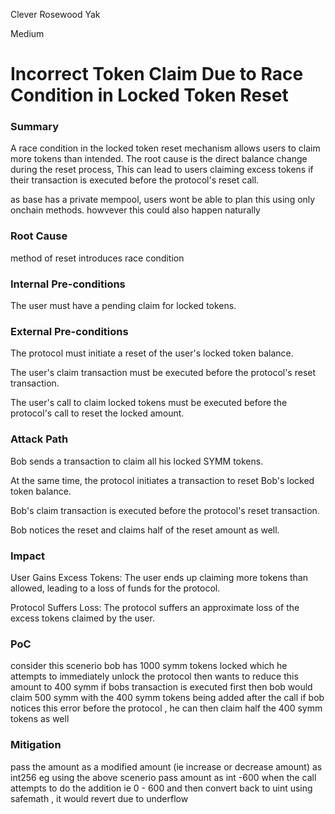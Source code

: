 Clever Rosewood Yak

Medium

# Incorrect Token Claim Due to Race Condition in Locked Token Reset

### Summary

A race condition in the locked token reset mechanism allows users to claim more tokens than intended. The root cause is the direct balance change during the reset process,  This can lead to users claiming excess tokens if their transaction is executed before the protocol's reset call.

as base has a private mempool, users wont be able to plan this using only onchain methods. howvever this could also happen naturally 

### Root Cause

method of reset introduces race condition 

### Internal Pre-conditions

 The user must have a pending claim for locked tokens.


### External Pre-conditions

The protocol must initiate a reset of the user's locked token balance.

The user's claim transaction must be executed before the protocol's reset transaction.

The user's call to claim locked tokens must be executed before the protocol's call to reset the locked amount.

### Attack Path

Bob sends a transaction to claim all his locked SYMM tokens.

At the same time, the protocol initiates a transaction to reset Bob's locked token balance.

Bob's claim transaction is executed before the protocol's reset transaction.

Bob notices the reset and claims half of the reset amount as well.

### Impact

User Gains Excess Tokens: The user ends up claiming more tokens than allowed, leading to a loss of funds for the protocol.

Protocol Suffers Loss: The protocol suffers an approximate loss of the excess tokens claimed by the user.

### PoC

consider this scenerio 
bob has 1000 symm tokens locked which he attempts to immediately unlock 
the protocol then wants to reduce this amount to 400 symm 
if bobs transaction is executed first then bob would claim 500 symm with the 400 symm tokens being added after the call 
if bob notices this error before the protocol , he can then claim half the 400 symm tokens as well 

### Mitigation

pass the amount as a modified amount (ie increase or decrease amount) as int256 
eg using the above scenerio 
pass amount as int -600 
when the call attempts to do the addition ie 0 - 600 and then convert back to uint using safemath , it would revert due to underflow 
